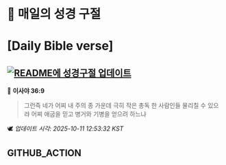 # 🙏 매일의 성경 구절
# [Daily Bible verse]
## [![README에 성경구절 업데이트](https://github.com/DONGSUKA/first_test/actions/workflows/update-readme-bible.yml/badge.svg)](https://github.com/DONGSUKA/first_test/actions/workflows/update-readme-bible.yml)
<!-- START_BIBLE_VERSE -->
📖 **이사야 36:9**
> 그런즉 네가 어찌 내 주의 종 가운데 극히 작은 총독 한 사람인들 물리칠 수 있으랴 어찌 애굽을 믿고 병거와 기병을 얻으려 하느냐

🕊️ _업데이트 시각: 2025-10-11 12:53:32 KST_
  <!-- END_BIBLE_VERSE -->
## GITHUB_ACTION
